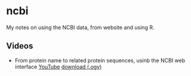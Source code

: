 # ncbi

My notes on using the NCBI data, from website and using R.

## Videos

 * From protein name to related protein sequences,
   usinb the NCBI web interface 
   [YouTube](https://youtu.be/TGA6_4i-xTo)
   [download (.ogv)](http://richelbilderbeek.nl/ncbi_protein_name_to_related_msa.ogv)

